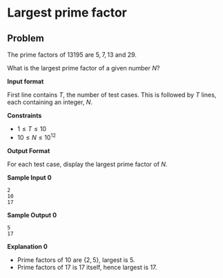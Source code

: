 # Largest prime factor

## Problem

The prime factors of $13195$ are $5, 7, 13$ and $29$.

What is the largest prime factor of a given number $N$?

**Input format**

First line contains $T$, the number of test cases. This is followed by $T$ lines, each containing an integer, $N$.

**Constraints**

- $1 \leq T \leq 10$
- $10 \leq N \leq 10^{12}$

**Output Format**

For each test case, display the largest prime factor of $N$.

**Sample Input 0**
```
2
10
17
```

**Sample Output 0**
```
5
17
```

**Explanation 0**

- Prime factors of $10$ are $\{2, 5\}$, largest is $5$.
- Prime factors of $17$ is $17$ itself, hence largest is $17$.